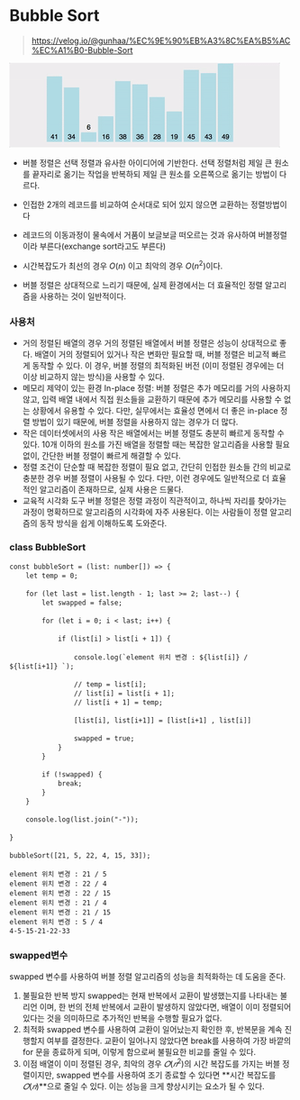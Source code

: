 # Bubble Sort

> https://velog.io/@gunhaa/%EC%9E%90%EB%A3%8C%EA%B5%AC%EC%A1%B0-Bubble-Sort


![img](images/BubbleSort.gif)

- 버블 정렬은 선택 정렬과 유사한 아이디어에 기반한다. 선택 정렬처럼 제일 큰 원소를 끝자리로 옮기는 작업을 반복하되 제일 큰 원소를 오른쪽으로 옮기는 방법이 다르다.

- 인접한 2개의 레코드를 비교하여 순서대로 되어 있지 않으면 교환하는 정렬방법이다
- 레코드의 이동과정이 물속에서 거품이 보글보글 떠오르는 것과 유사하여 버블정렬이라 부른다(exchange sort라고도 부른다)
- 시간복잡도가 최선의 경우 $O(n)$ 이고 최악의 경우 $O(n^2)$이다.
- 버블 정렬은 상대적으로 느리기 때문에, 실제 환경에서는 더 효율적인 정렬 알고리즘을 사용하는 것이 일반적이다.

### 사용처
- 거의 정렬된 배열의 경우
거의 정렬된 배열에서 버블 정렬은 성능이 상대적으로 좋다. 배열이 거의 정렬되어 있거나 작은 변화만 필요할 때, 버블 정렬은 비교적 빠르게 동작할 수 있다. 이 경우, 버블 정렬의 최적화된 버전 (이미 정렬된 경우에는 더 이상 비교하지 않는 방식)을 사용할 수 있다.
- 메모리 제약이 있는 환경
In-place 정렬: 버블 정렬은 추가 메모리를 거의 사용하지 않고, 입력 배열 내에서 직접 원소들을 교환하기 때문에 추가 메모리를 사용할 수 없는 상황에서 유용할 수 있다. 다만, 실무에서는 효율성 면에서 더 좋은 in-place 정렬 방법이 있기 때문에, 버블 정렬을 사용하지 않는 경우가 더 많다.
- 작은 데이터셋에서의 사용
작은 배열에서는 버블 정렬도 충분히 빠르게 동작할 수 있다. 10개 이하의 원소를 가진 배열을 정렬할 때는 복잡한 알고리즘을 사용할 필요 없이, 간단한 버블 정렬이 빠르게 해결할 수 있다.
- 정렬 조건이 단순할 때
복잡한 정렬이 필요 없고, 간단히 인접한 원소들 간의 비교로 충분한 경우 버블 정렬이 사용될 수 있다. 다만, 이런 경우에도 일반적으로 더 효율적인 알고리즘이 존재하므로, 실제 사용은 드물다.
- 교육적 시각화 도구
버블 정렬은 정렬 과정이 직관적이고, 하나씩 자리를 찾아가는 과정이 명확하므로 알고리즘의 시각화에 자주 사용된다. 이는 사람들이 정렬 알고리즘의 동작 방식을 쉽게 이해하도록 도와준다.

### class BubbleSort

```
const bubbleSort = (list: number[]) => {
    let temp = 0;

    for (let last = list.length - 1; last >= 2; last--) {
        let swapped = false; 

        for (let i = 0; i < last; i++) {
            
            if (list[i] > list[i + 1]) {

                console.log(`element 위치 변경 : ${list[i]} / ${list[i+1]} `);
                
                // temp = list[i];
                // list[i] = list[i + 1];
                // list[i + 1] = temp;

                [list[i], list[i+1]] = [list[i+1] , list[i]]

                swapped = true; 
            }
        }

        if (!swapped) {
            break;
        }
    }

    console.log(list.join("-")); 

}

bubbleSort([21, 5, 22, 4, 15, 33]);

element 위치 변경 : 21 / 5 
element 위치 변경 : 22 / 4 
element 위치 변경 : 22 / 15
element 위치 변경 : 21 / 4
element 위치 변경 : 21 / 15
element 위치 변경 : 5 / 4
4-5-15-21-22-33
```

### swapped변수

swapped 변수를 사용하여 버블 정렬 알고리즘의 성능을 최적화하는 데 도움을 준다.

1. 불필요한 반복 방지
swapped는 현재 반복에서 교환이 발생했는지를 나타내는 불리언 이며, 한 번의 전체 반복에서 교환이 발생하지 않았다면, 배열이 이미 정렬되어 있다는 것을 의미하므로 추가적인 반복을 수행할 필요가 없다.
2. 최적화
swapped 변수를 사용하여 교환이 일어났는지 확인한 후, 반복문을 계속 진행할지 여부를 결정한다.
교환이 일어나지 않았다면 break를 사용하여 가장 바깥의 for 문을 종료하게 되며, 이렇게 함으로써 불필요한 비교를 줄일 수 있다.
3. 이점
배열이 이미 정렬된 경우, 최악의 경우 $𝑂(𝑛^2)$의 시간 복잡도를 가지는 버블 정렬이지만, swapped 변수를 사용하여 조기 종료할 수 있다면 **시간 복잡도를 $𝑂(𝑛)$**으로 줄일 수 있다. 이는 성능을 크게 향상시키는 요소가 될 수 있다.
